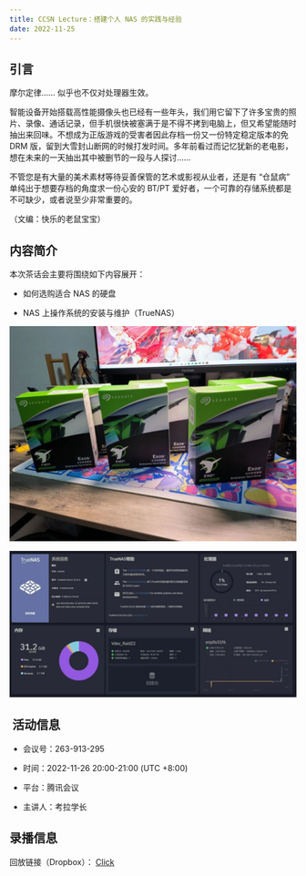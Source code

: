 ```yaml
---
title: CCSN Lecture：搭建个人 NAS 的实践与经验
date: 2022-11-25
---
```


## 引言

摩尔定律…… 似乎也不仅对处理器生效。

智能设备开始搭载高性能摄像头也已经有一些年头，我们用它留下了许多宝贵的照片、录像、通话记录，但手机很快被塞满于是不得不拷到电脑上，但又希望能随时抽出来回味。不想成为正版游戏的受害者因此存档一份又一份特定稳定版本的免 DRM 版，留到大雪封山断网的时候打发时间。多年前看过而记忆犹新的老电影，想在未来的一天抽出其中被删节的一段与人探讨……

不管您是有大量的美术素材等待妥善保管的艺术或影视从业者，还是有 “仓鼠病” 单纯出于想要存档的角度求一份心安的 BT/PT 爱好者，一个可靠的存储系统都是不可缺少，或者说至少非常重要的。

（文编：快乐的老鼠宝宝）  

## 内容简介

本次茶话会主要将围绕如下内容展开：

* 如何选购适合 NAS 的硬盘

* NAS 上操作系统的安装与维护（TrueNAS）

![到货的机械硬盘](/img/blog/NAS_1.jpg)

![TrueNAS 的系统截图](/img/blog/NAS_2.jpg)

##  活动信息

* 会议号：263-913-295

* 时间：2022-11-26 20:00-21:00 (UTC +8:00)

* 平台：腾讯会议

* 主讲人：考拉学长

## 录播信息

回放链接（Dropbox）： [Click](https://www.dropbox.com/s/9gzlkaphcyemwc4/CCSN_Lecture[01]-%E6%90%AD%E5%BB%BA%E4%B8%AA%E4%BA%BANAS.mp4)